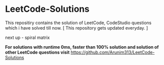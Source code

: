 # LeetCode-Solutions
This repositiry contains the solution of LeetCode, CodeStudio questions which i have solved till now. [ This repository gets updated everyday. ] 

next up - spiral matrix

**For solutions with runtime 0ms, faster than 100% solution and solution of other LeetCode questions visit**
https://github.com/Arunim313/LeetCode-Solutions



